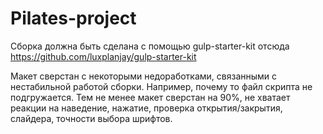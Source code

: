# Pilates-project

Сборка должна быть сделана с помощью gulp-starter-kit отсюда https://github.com/luxplanjay/gulp-starter-kit

Макет сверстан с некоторыми недоработками, связанными с нестабильной работой сборки. Например, почему то файл скрипта не подгружается.
Тем не менее макет сверстан на 90%, не хватает реакции на наведение,  нажатие, проверка открытия/закрытия, слайдера, точности выбора шрифтов.
